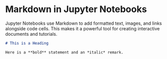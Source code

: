 # Markdown in Jupyter Notebooks

Jupyter Notebooks use Markdown to add formatted text, images, and links alongside code cells. This makes it a powerful tool for creating interactive documents and tutorials.

```markdown
# This is a Heading

Here is a **bold** statement and an *italic* remark.

